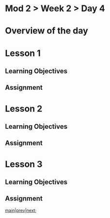 # Mod 2 > Week 2 > Day 4

# Overview of the day

# Lesson 1

## Learning Objectives

## Assignment

# Lesson 2

## Learning Objectives

## Assignment

# Lesson 3

## Learning Objectives

## Assignment

[main](/swe)|[prev](/swe/mod2/wk2/day3.html)|[next](/swe/mod2/wk2/day5.html);
